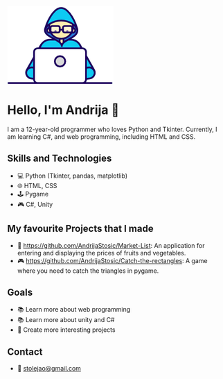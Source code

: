 ![gific](Developer.gif)




# Hello, I'm Andrija 👋



I am a 12-year-old programmer who loves Python and Tkinter. Currently, I am learning C#, and web programming, including HTML and CSS.

## Skills and Technologies
- 💻 Python (Tkinter, pandas, matplotlib)
- 🌐 HTML, CSS
- 🕹️ Pygame
- 🎮 C#, Unity

## My favourite Projects that I made
- 📝 https://github.com/AndrijaStosic/Market-List: An application for entering and displaying the prices of fruits and vegetables.
- 🎮 https://github.com/AndrijaStosic/Catch-the-rectangles: A game where you need to catch the triangles in pygame.

## Goals
- 📚 Learn more about web programming
- 📚 Learn more about unity and C#
- 🚀 Create more interesting projects

## Contact
- 📧 stolejao@gmail.com
